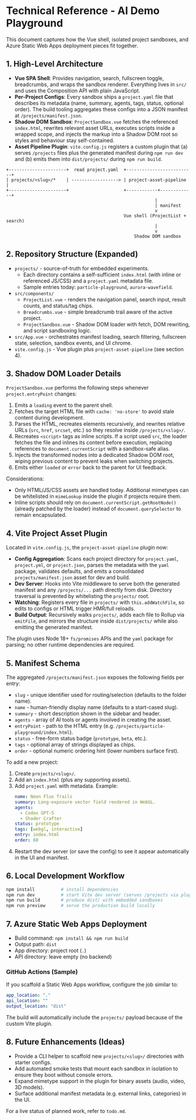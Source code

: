 # Technical Reference - AI Demo Playground

This document captures how the Vue shell, isolated project sandboxes, and Azure Static Web Apps deployment pieces fit together.

## 1. High-Level Architecture
- **Vue SPA Shell**: Provides navigation, search, fullscreen toggle, breadcrumbs, and wraps the sandbox renderer. Everything lives in `src/` and uses the Composition API with plain JavaScript.
- **Per-Project Configs**: Every sandbox ships a `project.yaml` file that describes its metadata (name, summary, agents, tags, status, optional order). The build tooling aggregates these configs into a JSON manifest at `/projects/manifest.json`.
- **Shadow DOM Sandbox**: `ProjectSandbox.vue` fetches the referenced `index.html`, rewrites relevant asset URLs, executes scripts inside a wrapped scope, and injects the markup into a Shadow DOM root so styles and behaviour stay self-contained.
- **Asset Pipeline Plugin**: `vite.config.js` registers a custom plugin that (a) serves `/projects` files plus the generated manifest during `npm run dev` and (b) emits them into `dist/projects/` during `npm run build`.

```
+----------------------+  read project.yaml  +--------------------------+
| projects/<slug>/*    | ------------------> | project-asset-pipeline   |
+----------------------+                     +------------+-------------+
                                                         |
                                                         | manifest
                                                         v
                                             Vue shell (ProjectList + search)
                                                         |
                                                         v
                                                 Shadow DOM sandbox
```

## 2. Repository Structure (Expanded)
- `projects/` - source-of-truth for embedded experiments.
  - Each directory contains a self-sufficient `index.html` (with inline or referenced JS/CSS) and a `project.yaml` metadata file.
  - Sample entries today: `particle-playground`, `aurora-wavefield`.
- `src/components/`
  - `ProjectList.vue` - renders the navigation panel, search input, result counts, and status/tag chips.
  - `Breadcrumbs.vue` - simple breadcrumb trail aware of the active project.
  - `ProjectSandbox.vue` - Shadow DOM loader with fetch, DOM rewriting, and script sandboxing logic.
- `src/App.vue` - orchestrates manifest loading, search filtering, fullscreen state, selection, sandbox events, and UI chrome.
- `vite.config.js` - Vue plugin plus `project-asset-pipeline` (see section 4).

## 3. Shadow DOM Loader Details
`ProjectSandbox.vue` performs the following steps whenever `project.entryPoint` changes:
1. Emits a `loading` event to the parent shell.
2. Fetches the target HTML file with `cache: 'no-store'` to avoid stale content during development.
3. Parses the HTML, recreates elements recursively, and rewrites relative URLs (`src`, `href`, `srcset`, etc.) so they resolve inside `/projects/<slug>/`.
4. Recreates `<script>` tags as inline scripts. If a script used `src`, the loader fetches the file and inlines its content before execution, replacing references to `document.currentScript` with a sandbox-safe alias.
5. Injects the transformed nodes into a dedicated Shadow DOM root, wiping previous content to prevent leaks when switching projects.
6. Emits either `loaded` or `error` back to the parent for UI feedback.

Considerations:
- Only HTML/JS/CSS assets are handled today. Additional mimetypes can be whitelisted in `mimeLookup` inside the plugin if projects require them.
- Inline scripts should rely on `document.currentScript.getRootNode()` (already patched by the loader) instead of `document.querySelector` to remain encapsulated.

## 4. Vite Project Asset Plugin
Located in `vite.config.js`, the `project-asset-pipeline` plugin now:
- **Config Aggregation**: Scans each project directory for `project.yaml`, `project.yml`, or `project.json`, parses the metadata with the `yaml` package, validates defaults, and emits a consolidated `projects/manifest.json` asset for dev and build.
- **Dev Server**: Hooks into Vite middleware to serve both the generated manifest and any `/projects/...` path directly from disk. Directory traversal is prevented by whitelisting the `projects/` root.
- **Watching**: Registers every file in `projects/` with `this.addWatchFile`, so edits to configs or HTML trigger HMR/full reloads.
- **Build Output**: Recursively walks `projects/`, adds each file to Rollup via `emitFile`, and mirrors the structure inside `dist/projects/` while also emitting the generated manifest.

The plugin uses Node 18+ `fs/promises` APIs and the `yaml` package for parsing; no other runtime dependencies are required.

## 5. Manifest Schema
The aggregated `/projects/manifest.json` exposes the following fields per entry:
- `slug` - unique identifier used for routing/selection (defaults to the folder name).
- `name` - human-friendly display name (defaults to a start-cased slug).
- `summary` - short description shown in the sidebar and header.
- `agents` - array of AI tools or agents involved in creating the asset.
- `entryPoint` - path to the HTML entry (e.g. `/projects/particle-playground/index.html`).
- `status` - free-form status badge (`prototype`, `beta`, etc.).
- `tags` - optional array of strings displayed as chips.
- `order` - optional numeric ordering hint (lower numbers surface first).

To add a new project:
1. Create `projects/<slug>/`.
2. Add an `index.html` (plus any supporting assets).
3. Add `project.yaml` with metadata. Example:
   ```yaml
   name: Neon Flux Trails
   summary: Long-exposure vector field rendered in WebGL.
   agents:
     - Codex GPT-5
     - Shader Crafter
   status: prototype
   tags: [webgl, interactive]
   entry: index.html
   order: 60
   ```
4. Restart the dev server (or save the config) to see it appear automatically in the UI and manifest.

## 6. Local Development Workflow
```bash
npm install          # install dependencies
npm run dev          # start Vite dev server (serves /projects via plugin)
npm run build        # produce dist/ with embedded sandboxes
npm run preview      # serve the production build locally
```

## 7. Azure Static Web Apps Deployment
- Build command: `npm install && npm run build`
- Output path: `dist`
- App directory: project root (`.`)
- API directory: leave empty (no backend)

### GitHub Actions (Sample)
If you scaffold a Static Web Apps workflow, configure the job similar to:
```yaml
app_location: "."
api_location: ""
output_location: "dist"
```
The build will automatically include the `projects/` payload because of the custom Vite plugin.

## 8. Future Enhancements (Ideas)
- Provide a CLI helper to scaffold new `projects/<slug>/` directories with starter configs.
- Add automated smoke tests that mount each sandbox in isolation to ensure they boot without console errors.
- Expand mimetype support in the plugin for binary assets (audio, video, 3D models).
- Surface additional manifest metadata (e.g. external links, categories) in the UI.

For a live status of planned work, refer to `todo.md`.
